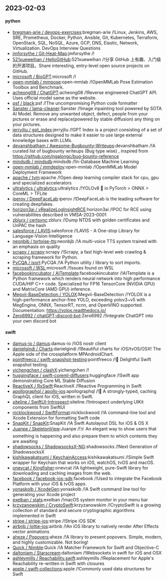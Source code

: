 ## 2023-02-03

#### python
* [bregman-arie / devops-exercises](https://github.com/bregman-arie/devops-exercises):bregman-arie /!Linux, Jenkins, AWS, SRE, Prometheus, Docker, Python, Ansible, Git, Kubernetes, Terraform, OpenStack, SQL, NoSQL, Azure, GCP, DNS, Elastic, Network, Virtualization. DevOps Interview Questions
* [jmforsythe / Git-Heat-Map](https://github.com/jmforsythe/Git-Heat-Map):jmforsythe /!
* [521xueweihan / HelloGitHub](https://github.com/521xueweihan/HelloGitHub):521xueweihan /!分享 GitHub 上有趣、入门级的开源项目。Share interesting, entry-level open source projects on GitHub.
* [microsoft / BioGPT](https://github.com/microsoft/BioGPT):microsoft /!
* [open-mmlab / mmpose](https://github.com/open-mmlab/mmpose):open-mmlab /!OpenMMLab Pose Estimation Toolbox and Benchmark.
* [acheong08 / ChatGPT](https://github.com/acheong08/ChatGPT):acheong08 /!Reverse engineered ChatGPT API. Uses official model same as the website.
* [psf / black](https://github.com/psf/black):psf /!The uncompromising Python code formatter
* [Sanster / lama-cleaner](https://github.com/Sanster/lama-cleaner):Sanster /!Image inpainting tool powered by SOTA AI Model. Remove any unwanted object, defect, people from your pictures or erase and replace(powered by stable diffusion) any thing on your pictures.
* [jerryjliu / gpt_index](https://github.com/jerryjliu/gpt_index):jerryjliu /!GPT Index is a project consisting of a set of data structures designed to make it easier to use large external knowledge bases with LLMs.
* [devanshbatham / Awesome-Bugbounty-Writeups](https://github.com/devanshbatham/Awesome-Bugbounty-Writeups):devanshbatham /!A curated list of bugbounty writeups (Bug type wise) , inspired from https://github.com/ngalongc/bug-bounty-reference
* [mindsdb / mindsdb](https://github.com/mindsdb/mindsdb):mindsdb /!In-Database Machine Learning
* [open-mmlab / mmdeploy](https://github.com/open-mmlab/mmdeploy):open-mmlab /!OpenMMLab Model Deployment Framework
* [apache / tvm](https://github.com/apache/tvm):apache /!Open deep learning compiler stack for cpu, gpu and specialized accelerators
* [ultralytics / ultralytics](https://github.com/ultralytics/ultralytics):ultralytics /!YOLOv8
🚀
in PyTorch > ONNX > CoreML > TFLite
* [iperov / DeepFaceLab](https://github.com/iperov/DeepFaceLab):iperov /!DeepFaceLab is the leading software for creating deepfakes.
* [horizon3ai / vRealizeLogInsightRCE](https://github.com/horizon3ai/vRealizeLogInsightRCE):horizon3ai /!POC for RCE using vulnerabilities described in VMSA-2023-0001
* [zblurx / certsync](https://github.com/zblurx/certsync):zblurx /!Dump NTDS with golden certificates and UnPAC the hash
* [salesforce / LAVIS](https://github.com/salesforce/LAVIS):salesforce /!LAVIS - A One-stop Library for Language-Vision Intelligence
* [neonbjb / tortoise-tts](https://github.com/neonbjb/tortoise-tts):neonbjb /!A multi-voice TTS system trained with an emphasis on quality
* [scrapy / scrapy](https://github.com/scrapy/scrapy):scrapy /!Scrapy, a fast high-level web crawling & scraping framework for Python.
* [PyCQA / isort](https://github.com/PyCQA/isort):PyCQA /!A Python utility / library to sort imports.
* [microsoft / WSL](https://github.com/microsoft/WSL):microsoft /!Issues found on WSL
* [facebookincubator / AITemplate](https://github.com/facebookincubator/AITemplate):facebookincubator /!AITemplate is a Python framework which renders neural network into high performance CUDA/HIP C++ code. Specialized for FP16 TensorCore (NVIDIA GPU) and MatrixCore (AMD GPU) inference.
* [Megvii-BaseDetection / YOLOX](https://github.com/Megvii-BaseDetection/YOLOX):Megvii-BaseDetection /!YOLOX is a high-performance anchor-free YOLO, exceeding yolov3~v5 with MegEngine, ONNX, TensorRT, ncnn, and OpenVINO supported. Documentation: https://yolox.readthedocs.io/
* [Zero6992 / chatGPT-discord-bot](https://github.com/Zero6992/chatGPT-discord-bot):Zero6992 /!Integrate ChatGPT into your own discord bot

#### swift
* [damus-io / damus](https://github.com/damus-io/damus):damus-io /!iOS nostr client
* [danielgindi / Charts](https://github.com/danielgindi/Charts):danielgindi /!Beautiful charts for iOS/tvOS/OSX! The Apple side of the crossplatform MPAndroidChart.
* [pointfreeco / swift-snapshot-testing](https://github.com/pointfreeco/swift-snapshot-testing):pointfreeco /!📸
Delightful Swift snapshot testing.
* [yichengchen / clashX](https://github.com/yichengchen/clashX):yichengchen /!
* [huggingface / swift-coreml-diffusers](https://github.com/huggingface/swift-coreml-diffusers):huggingface /!Swift app demonstrating Core ML Stable Diffusion
* [ReactiveX / RxSwift](https://github.com/ReactiveX/RxSwift):ReactiveX /!Reactive Programming in Swift
* [apollographql / apollo-ios](https://github.com/apollographql/apollo-ios):apollographql /!📱
A strongly-typed, caching GraphQL client for iOS, written in Swift.
* [siteline / SwiftUI-Introspect](https://github.com/siteline/SwiftUI-Introspect):siteline /!Introspect underlying UIKit components from SwiftUI
* [nicklockwood / SwiftFormat](https://github.com/nicklockwood/SwiftFormat):nicklockwood /!A command-line tool and Xcode Extension for formatting Swift code
* [SnapKit / SnapKit](https://github.com/SnapKit/SnapKit):SnapKit /!A Swift Autolayout DSL for iOS & OS X
* [Juanpe / SkeletonView](https://github.com/Juanpe/SkeletonView):Juanpe /!☠️
An elegant way to show users that something is happening and also prepare them to which contents they are awaiting
* [shadowsocks / ShadowsocksX-NG](https://github.com/shadowsocks/ShadowsocksX-NG):shadowsocks /!Next Generation of ShadowsocksX
* [kishikawakatsumi / KeychainAccess](https://github.com/kishikawakatsumi/KeychainAccess):kishikawakatsumi /!Simple Swift wrapper for Keychain that works on iOS, watchOS, tvOS and macOS.
* [onevcat / Kingfisher](https://github.com/onevcat/Kingfisher):onevcat /!A lightweight, pure-Swift library for downloading and caching images from the web.
* [facebook / facebook-ios-sdk](https://github.com/facebook/facebook-ios-sdk):facebook /!Used to integrate the Facebook Platform with your iOS & tvOS apps.
* [yonaskolb / XcodeGen](https://github.com/yonaskolb/XcodeGen):yonaskolb /!A Swift command line tool for generating your Xcode project
* [exelban / stats](https://github.com/exelban/stats):exelban /!macOS system monitor in your menu bar
* [krzyzanowskim / CryptoSwift](https://github.com/krzyzanowskim/CryptoSwift):krzyzanowskim /!CryptoSwift is a growing collection of standard and secure cryptographic algorithms implemented in Swift
* [stripe / stripe-ios](https://github.com/stripe/stripe-ios):stripe /!Stripe iOS SDK
* [airbnb / lottie-ios](https://github.com/airbnb/lottie-ios):airbnb /!An iOS library to natively render After Effects vector animations
* [aheze / Popovers](https://github.com/aheze/Popovers):aheze /!A library to present popovers. Simple, modern, and highly customizable. Not boring!
* [Quick / Nimble](https://github.com/Quick/Nimble):Quick /!A Matcher Framework for Swift and Objective-C
* [daltoniam / Starscream](https://github.com/daltoniam/Starscream):daltoniam /!Websockets in swift for iOS and OSX
* [ashleymills / Reachability.swift](https://github.com/ashleymills/Reachability.swift):ashleymills /!Replacement for Apple's Reachability re-written in Swift with closures
* [apple / swift-collections](https://github.com/apple/swift-collections):apple /!Commonly used data structures for Swift
